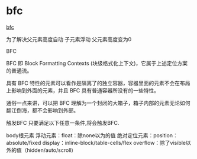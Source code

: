 # bfc

[bfc](https://www.jianshu.com/p/0d713b32cd0d)

为了解决父元素高度自动 子元素浮动 父元素高度变为0


BFC

BFC 即 Block Formatting Contexts (块级格式化上下文)，它属于上述定位方案的普通流。

具有 BFC 特性的元素可以看作是隔离了的独立容器，容器里面的元素不会在布局上影响到外面的元素，并且 BFC 具有普通容器所没有的一些特性。

通俗一点来讲，可以把 BFC 理解为一个封闭的大箱子，箱子内部的元素无论如何翻江倒海，都不会影响到外部。

触发BFC
只要满足以下任意一条件,将会触发BFC.

body根元素
浮动元素：float：除none以为的值
绝对定位元素：position：absolute/fixed
display：inline-block/table-cells/flex
overflow：除了visible以外的值（hidden/auto/scroll)